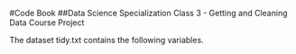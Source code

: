 #Code Book
##Data Science Specialization Class 3 - Getting and Cleaning Data Course Project

The dataset tidy.txt contains the following variables.